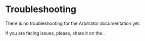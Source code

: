 # Troubleshooting 

There is no troubleshooting for the Arbitrator documentation yet.

If you are facing issues, please, share it on the .